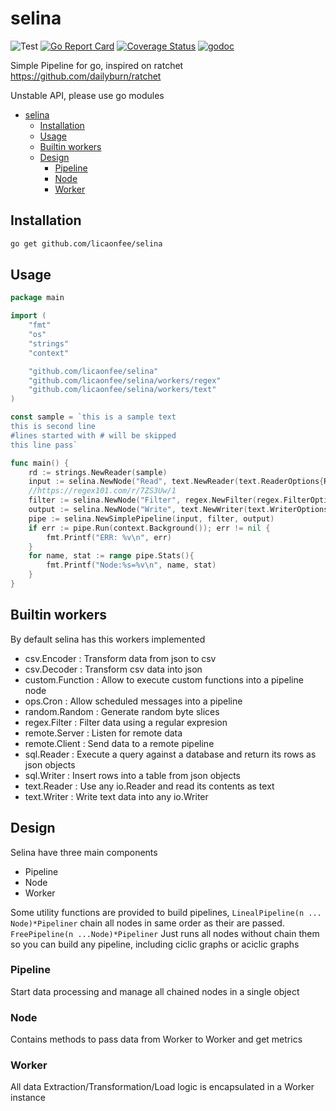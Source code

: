 # selina

![Test](https://github.com/licaonfee/selina/workflows/Run%20test/badge.svg?branch=master)
[![Go Report Card](https://goreportcard.com/badge/github.com/licaonfee/selina)](https://goreportcard.com/report/github.com/licaonfee/selina)
[![Coverage Status](https://coveralls.io/repos/github/licaonfee/selina/badge.svg?branch=master)](https://coveralls.io/github/licaonfee/selina?branch=master)
[![godoc](http://img.shields.io/badge/godoc-reference-5272B4.svg?style=flat-square)](https://pkg.go.dev/github.com/licaonfee/selina?tab=doc)

Simple Pipeline for go, inspired on ratchet <https://github.com/dailyburn/ratchet>

Unstable API, please use go modules

- [selina](#selina)
  - [Installation](#installation)
  - [Usage](#usage)
  - [Builtin workers](#builtin-workers)
  - [Design](#design)
    - [Pipeline](#pipeline)
    - [Node](#node)
    - [Worker](#worker)

## Installation

```bash
go get github.com/licaonfee/selina
```

## Usage

```go
package main

import (
    "fmt"
    "os"
    "strings"
    "context"

    "github.com/licaonfee/selina"
    "github.com/licaonfee/selina/workers/regex"
    "github.com/licaonfee/selina/workers/text"
)

const sample = `this is a sample text
this is second line
#lines started with # will be skipped
this line pass`

func main() {
    rd := strings.NewReader(sample)
    input := selina.NewNode("Read", text.NewReader(text.ReaderOptions{Reader: rd}))
    //https://regex101.com/r/7ZS3Uw/1
    filter := selina.NewNode("Filter", regex.NewFilter(regex.FilterOptions{Pattern: "^[^#].+"}))
    output := selina.NewNode("Write", text.NewWriter(text.WriterOptions{Writer: os.Stdout}))
    pipe := selina.NewSimplePipeline(input, filter, output)
    if err := pipe.Run(context.Background()); err != nil {
        fmt.Printf("ERR: %v\n", err)
    }
    for name, stat := range pipe.Stats(){
        fmt.Printf("Node:%s=%v\n", name, stat)
    }
}
```

## Builtin workers

By default selina has this workers implemented

- csv.Encoder : Transform data from json to csv
- csv.Decoder : Transform csv data into json
- custom.Function : Allow to execute custom functions into a pipeline node
- ops.Cron : Allow scheduled messages into a pipeline
- random.Random : Generate random byte slices
- regex.Filter : Filter data using a regular expresion
- remote.Server : Listen for remote data
- remote.Client : Send data to a remote pipeline
- sql.Reader : Execute a query against a database and return its rows as json objects
- sql.Writer : Insert rows into a table from json objects
- text.Reader : Use any io.Reader and read its contents as text
- text.Writer : Write text data into any io.Writer

## Design

Selina have three main components

- Pipeline
- Node
- Worker

Some utility functions are provided to build pipelines, ```LinealPipeline(n ... Node)*Pipeliner``` chain all nodes in same order as their are passed. ```FreePipeline(n ...Node)*Pipeliner``` Just runs all nodes without chain them so you can build any pipeline, including ciclic graphs or aciclic graphs

### Pipeline

Start data processing and manage all chained nodes in a single object

### Node

Contains methods to pass data from Worker to Worker and get metrics

### Worker

All data Extraction/Transformation/Load logic is encapsulated in a Worker instance
